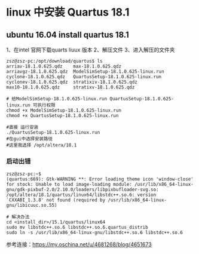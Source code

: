 # linux 中安装 Quartus 18.1

## ubuntu 16.04 install quartus 18.1
1、在intel 官网下载quarts liuux 版本
2、解压文件
3、进入解压的文件夹
```shell
zsz@zsz-pc:/opt/download/quartus$ ls
arriav-18.1.0.625.qdz    max-18.1.0.625.qdz
arriavgz-18.1.0.625.qdz  ModelSimSetup-18.1.0.625-linux.run
cyclone-18.1.0.625.qdz   QuartusSetup-18.1.0.625-linux.run
cyclonev-18.1.0.625.qdz  stratixiv-18.1.0.625.qdz
max10-18.1.0.625.qdz     stratixv-18.1.0.625.qdz

# 给ModelSimSetup-18.1.0.625-linux.run QuartusSetup-18.1.0.625-linux.run 可执行权限
chmod +x ModelSimSetup-18.1.0.625-linux.run
chmod +x QuartusSetup-18.1.0.625-linux.run

#直接 运行安装
./QuartusSetup-18.1.0.625-linux.run
#在gui中选择安装路径
#这里我选择 /opt/altera/18.1

```

### 启动出错
```shell
zsz@zsz-pc:~$ 
(quartus:669): Gtk-WARNING **: Error loading theme icon 'window-close' for stock: Unable to load image-loading module: /usr/lib/x86_64-linux-gnu/gdk-pixbuf-2.0/2.10.0/loaders/libpixbufloader-svg.so: /opt/altera/18.1/quartus/linux64/libstdc++.so.6: version `CXXABI_1.3.8' not found (required by /usr/lib/x86_64-linux-gnu/libicuuc.so.55)

# 解决办法
cd <install_dir>/15.1/quartus/linux64
sudo mv libstdc++.so.6 libstdc++.so.6.quartus_distrib
sudo ln -s /usr/lib/x86_64-linux-gnu/libstdc++.so.6 libstdc++.so.6
```

参考连接：https://my.oschina.net/u/4681268/blog/4651673

